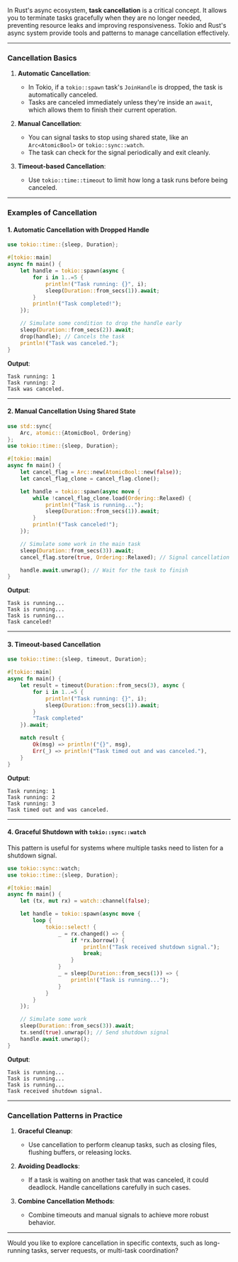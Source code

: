In Rust's async ecosystem, **task cancellation** is a critical concept. It allows you to terminate tasks gracefully when they are no longer needed, preventing resource leaks and improving responsiveness. Tokio and Rust's async system provide tools and patterns to manage cancellation effectively.

---

### **Cancellation Basics**

1. **Automatic Cancellation**:
    
    - In Tokio, if a `tokio::spawn` task's `JoinHandle` is dropped, the task is automatically canceled.
    - Tasks are canceled immediately unless they're inside an `await`, which allows them to finish their current operation.
2. **Manual Cancellation**:
    
    - You can signal tasks to stop using shared state, like an `Arc<AtomicBool>` or `tokio::sync::watch`.
    - The task can check for the signal periodically and exit cleanly.
3. **Timeout-based Cancellation**:
    
    - Use `tokio::time::timeout` to limit how long a task runs before being canceled.

---

### **Examples of Cancellation**

#### 1. **Automatic Cancellation with Dropped Handle**

```rust
use tokio::time::{sleep, Duration};

#[tokio::main]
async fn main() {
    let handle = tokio::spawn(async {
        for i in 1..=5 {
            println!("Task running: {}", i);
            sleep(Duration::from_secs(1)).await;
        }
        println!("Task completed!");
    });

    // Simulate some condition to drop the handle early
    sleep(Duration::from_secs(2)).await;
    drop(handle); // Cancels the task
    println!("Task was canceled.");
}
```

**Output**:

```
Task running: 1
Task running: 2
Task was canceled.
```

---

#### 2. **Manual Cancellation Using Shared State**

```rust
use std::sync{
    Arc, atomic::{AtomicBool, Ordering}
};
use tokio::time::{sleep, Duration};

#[tokio::main]
async fn main() {
    let cancel_flag = Arc::new(AtomicBool::new(false));
    let cancel_flag_clone = cancel_flag.clone();

    let handle = tokio::spawn(async move {
        while !cancel_flag_clone.load(Ordering::Relaxed) {
            println!("Task is running...");
            sleep(Duration::from_secs(1)).await;
        }
        println!("Task canceled!");
    });

    // Simulate some work in the main task
    sleep(Duration::from_secs(3)).await;
    cancel_flag.store(true, Ordering::Relaxed); // Signal cancellation

    handle.await.unwrap(); // Wait for the task to finish
}
```

**Output**:

```
Task is running...
Task is running...
Task is running...
Task canceled!
```

---

#### 3. **Timeout-based Cancellation**

```rust
use tokio::time::{sleep, timeout, Duration};

#[tokio::main]
async fn main() {
    let result = timeout(Duration::from_secs(3), async {
        for i in 1..=5 {
            println!("Task running: {}", i);
            sleep(Duration::from_secs(1)).await;
        }
        "Task completed"
    }).await;

    match result {
        Ok(msg) => println!("{}", msg),
        Err(_) => println!("Task timed out and was canceled."),
    }
}
```

**Output**:

```
Task running: 1
Task running: 2
Task running: 3
Task timed out and was canceled.
```

---

#### 4. **Graceful Shutdown with `tokio::sync::watch`**

This pattern is useful for systems where multiple tasks need to listen for a shutdown signal.

```rust
use tokio::sync::watch;
use tokio::time::{sleep, Duration};

#[tokio::main]
async fn main() {
    let (tx, mut rx) = watch::channel(false);

    let handle = tokio::spawn(async move {
        loop {
            tokio::select! {
                _ = rx.changed() => {
                    if *rx.borrow() {
                        println!("Task received shutdown signal.");
                        break;
                    }
                }
                _ = sleep(Duration::from_secs(1)) => {
                    println!("Task is running...");
                }
            }
        }
    });

    // Simulate some work
    sleep(Duration::from_secs(3)).await;
    tx.send(true).unwrap(); // Send shutdown signal
    handle.await.unwrap();
}
```

**Output**:

```
Task is running...
Task is running...
Task is running...
Task received shutdown signal.
```

---

### **Cancellation Patterns in Practice**

1. **Graceful Cleanup**:
    
    - Use cancellation to perform cleanup tasks, such as closing files, flushing buffers, or releasing locks.
2. **Avoiding Deadlocks**:
    
    - If a task is waiting on another task that was canceled, it could deadlock. Handle cancellations carefully in such cases.
3. **Combine Cancellation Methods**:
    
    - Combine timeouts and manual signals to achieve more robust behavior.

---

Would you like to explore cancellation in specific contexts, such as long-running tasks, server requests, or multi-task coordination?